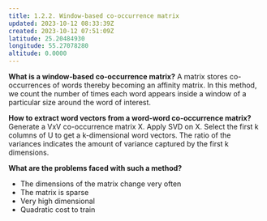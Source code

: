 ```yaml
---
title: 1.2.2. Window-based co-occurrence matrix
updated: 2023-10-12 08:33:39Z
created: 2023-10-12 07:51:09Z
latitude: 25.20484930
longitude: 55.27078280
altitude: 0.0000
---
```


**What is a window-based co-occurrence matrix?**
A matrix stores co-occurrences of words thereby becoming an affinity matrix. In this method, we count the number of times each word appears inside a window of a particular size around the word of interest.

**How to extract word vectors from a word-word co-occurrence matrix?**
Generate a VxV co-occurrence matrix X. Apply SVD on X. Select the first k columns of U to get a k-dimensional word vectors. The ratio of the variances indicates the amount of variance captured by the first k dimensions.

**What are the problems faced with such a method?**
- The dimensions of the matrix change very often
- The matrix is sparse
- Very high dimensional
- Quadratic cost to train